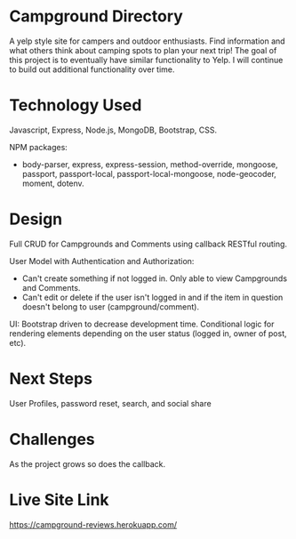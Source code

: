 # Campground Directory
A yelp style site for campers and outdoor enthusiasts. Find information and what others think about camping spots to plan your next trip! The goal of this project is to eventually have similar functionality to Yelp. I will continue to build out additional functionality over time.

# Technology Used
Javascript, Express, Node.js, MongoDB, Bootstrap, CSS.

NPM packages:
- body-parser, express, express-session, method-override, mongoose, passport, passport-local, passport-local-mongoose, node-geocoder, moment, dotenv.

# Design
Full CRUD for Campgrounds and Comments using callback RESTful routing.

User Model with Authentication and Authorization:
- Can't create something if not logged in. Only able to view Campgrounds and Comments.
- Can't edit or delete if the user isn't logged in and if the item in question doesn't belong to user (campground/comment).

UI: Bootstrap driven to decrease development time. Conditional logic for rendering elements depending on the user status (logged in, owner of post, etc).

# Next Steps
User Profiles, password reset, search, and social share

# Challenges
As the project grows so does the callback.

# Live Site Link
https://campground-reviews.herokuapp.com/
